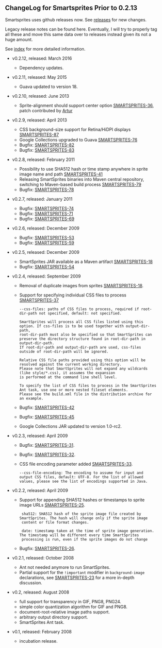 ## ChangeLog for Smartsprites Prior to 0.2.13 ##

Smartsprites uses github releases now.  See [releases](https://github.com/hazendaz/smartsprites/releases) for new changes.

Legacy release notes can be found here.  Eventually, I will try to properly tag all these and move this same data over to releases instead given its not a huge amount.

See [index](https://hazendaz.github.io/smartsprites/website/index.html) for more detailed information.

- v0.2.12, released: March 2016

    - Dependency updates.

- v0.2.11, released: May 2015

    - Guava updated to version 18.

- v0.2.10, released: June 2013

    - Sprite-alignment should support center option [SMARTSPRITES-36](https://issues.carrot2.org/browse/SMARTSPRITES-36), patch contributed by [Artur](https://github.com/Artur-)

- v0.2.9, released: April 2013

    - CSS background-size support for Retina/HiDPI displays [SMARTSPRITES-87](https://issues.carrot2.org/browse/SMARTSPRITES-87)
    - Google Collections upgraded to Guava [SMARTSPRITES-76](https://issues.carrot2.org/browse/SMARTSPRITES-76)
    - Bugfix: [SMARTSPRITES-82](https://issues.carrot2.org/browse/SMARTSPRITES-82)
    - Bugfix: [SMARTSPRITES-83](https://issues.carrot2.org/browse/SMARTSPRITES-83)

- v0.2.8, released: February 2011

    - Possibility to use SHA512 hash or time stamp anywhere in sprite image name and path [SMARTSPRITES-41](https://issues.carrot2.org/browse/SMARTSPRITES-41)
    - Releasing SmartSprites binaries into Maven central repository, switching to Maven-based build process [SMARTSPRITES-79](https://issues.carrot2.org/browse/SMARTSPRITES-79)
    - Bugfix: [SMARTSPRITES-78](https://issues.carrot2.org/browse/SMARTSPRITES-78)

- v0.2.7, released: January 2011

    - Bugfix: [SMARTSPRITES-74](https://issues.carrot2.org/browse/SMARTSPRITES-74)
    - Bugfix: [SMARTSPRITES-71](https://issues.carrot2.org/browse/SMARTSPRITES-71)
    - Bugfix: [SMARTSPRITES-69](https://issues.carrot2.org/browse/SMARTSPRITES-69)


- v0.2.6, released: December 2009

    - Bugfix: [SMARTSPRITES-53](https://issues.carrot2.org/browse/SMARTSPRITES-53)
    - Bugfix: [SMARTSPRITES-59](https://issues.carrot2.org/browse/SMARTSPRITES-59)
      

- v0.2.5, released: December 2009

    - SmartSprites JAR available as a Maven artifact [SMARTSPRITES-18](https://issues.carrot2.org/browse/SMARTSPRITES-49)
    - Bugfix: [SMARTSPRITES-54](https://issues.carrot2.org/browse/SMARTSPRITES-54)

- v0.2.4, released: September 2009

    - Removal of duplicate images from sprites [SMARTSPRITES-18](https://issues.carrot2.org/browse/SMARTSPRITES-18).
    - Support for specifying individual CSS files to process [SMARTSPRITES-37](https://issues.carrot2.org/browse/SMARTSPRITES-37)

        ```
        --css-files: paths of CSS files to process, required if root-dir-path not specified, default: not specified.

        SmartSprites will process all CSS files listed using this option. If css-files is to be used together with output-dir-path,
        root-dir-path must also be specified so that SmartSprites can preserve the directory structure found in root-dir-path in output-dir-path.
        If root-dir-path and output-dir-path are used, css-files outside of root-dir-path will be ignored.

        Relative CSS file paths provided using this option will be resolved against the current working directory.
        Please note that SmartSprites will not expand any wildcards (like style/*.css), it assumes the expansion
        is performed at the command line shell level.

        To specify the list of CSS files to process in the SmartSprites Ant task, use one or more nested fileset elements.
        Please see the build.xml file in the distribution archive for an example.
        ```

    - Bugfix: [SMARTSPRITES-42](https://issues.carrot2.org/browse/SMARTSPRITES-42)
    - Bugfix: [SMARTSPRITES-45](https://issues.carrot2.org/browse/SMARTSPRITES-45)
    - Google Collections JAR updated to version 1.0-rc2.

- v0.2.3, released: April 2009

    - Bugfix: [SMARTSPRITES-31](https://issues.carrot2.org/browse/SMARTSPRITES-31).
    - Bugfix: [SMARTSPRITES-32](https://issues.carrot2.org/browse/SMARTSPRITES-32).
    - CSS file encoding parameter added [SMARTSPRITES-33](https://issues.carrot2.org/browse/SMARTSPRITES-33).

        ```--css-file-encoding: The encoding to assume for input and output CSS files, default: UTF-8. For the list of allowed values, please see the list of encodings supported in Java.```

- v0.2.2, released: April 2009

    - Support for appending SHA512 hashes or timestamps to sprite image URLs [SMARTSPRITES-25](https://issues.carrot2.org/browse/SMARTSPRITES-25).

        ```
         sha512: SHA512 hash of the sprite image file created by SmartSprites. The hash will change only if the sprite image
         content or file format changes.

         date: timestamp taken at the time of sprite image generation. The timestamp will be different every time SmartSprites
         processing is run, even if the sprite images do not change 
         ```

    - Bugfix: [SMARTSPRITES-26](https://issues.carrot2.org/browse/SMARTSPRITES-26).


- v0.2.1, released: October 2008

    - Ant not needed anymore to run SmartSprites.
    - Partial support for the ```!important``` modifier in ```background-image``` declarations, see [SMARTSPRITES-23](https://issues.carrot2.org/browse/SMARTSPRITES-23?focusedCommentId=10914#action_10914) for a more in-depth discussion.

- v0.2, released: August 2008

    - full support for transparency in GIF, PNG8, PNG24.
    - simple color quantization algorithm for GIF and PNG8.
    - document-root-relative image paths support.
    - arbitrary output directory support.
    - SmartSprites Ant task.

- v0.1, released: February 2008

    - incubation release.
